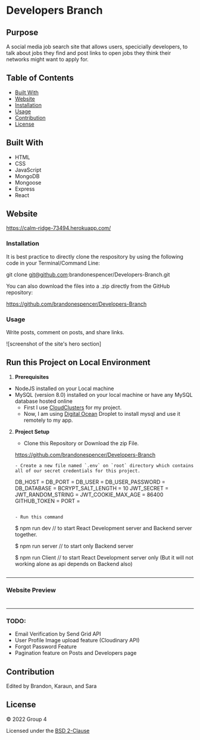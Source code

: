 # Developers Branch

## Purpose

A social media job search site that allows users, specicially developers, to talk about jobs they find and post links to open jobs they think their networks might want to apply for.

## Table of Contents
- [Built With](#built-with)
- [Website](#website)
- [Installation](#installation)
- [Usage](#usage)
- [Contribution](#contribution)
- [License](#license)

## Built With

* HTML
* CSS
* JavaScript
* MongoDB
* Mongoose
* Express
* React

## Website

https://calm-ridge-73494.herokuapp.com/

### Installation

It is best practice to directly clone the respository by using the following code in your Terminal/Command Line:

git clone git@github.com:brandonespencer/Developers-Branch.git

You can also download the files into a .zip directly from the GitHub repository: 

https://github.com/brandonespencer/Developers-Branch

### Usage

Write posts, comment on posts, and share links.

![screenshot of the site's hero section]






## Run this Project on Local Environment

1. **Prerequisites**

- NodeJS installed on your Local machine
- MySQL (version 8.0) installed on your local machine or have any MySQL database hosted online
  - First I use [CloudClusters](https://www.cloudclusters.io/) for my project.
  - Now, I am using [Digital Ocean](https://m.do.co/c/bf7c82c22af1) Droplet to install mysql and use it remotely to my app.

2. **Project Setup**

   - Clone this Repository or Download the zip File.

    https://github.com/brandonespencer/Developers-Branch

     ```
   - Create a new file named `.env` on `root` directory which contains all of our secret credentials for this project.

     ```
     DB_HOST = <Database Hostname>
     DB_PORT = <Database Port>
     DB_USER = <Database User>
     DB_USER_PASSWORD = <Database User Password>
     DB_DATABASE = <Database Name>
     BCRYPT_SALT_LENGTH = 10
     JWT_SECRET = <Your JWT Secret>
     JWT_RANDOM_STRING = <Any Random String>
     JWT_COOKIE_MAX_AGE = 86400
     GITHUB_TOKEN = <Personal Access Token for Github API>
     PORT = <Which port NodeJS server should listen on your local machine>
     ```

   - Run this command

     ```
     $ npm run dev  // to start React Development server and Backend server together.

     $ npm run server // to start only Backend server

     $ npm run Client // to start React Development server only (But it will not working alone as api depends on Backend also)
     ```

---

### Website Preview

#

---

### TODO:

- Email Verification by Send Grid API
- User Profile Image upload feature (Cloudinary API)
- Forgot Password Feature
- Pagination feature on Posts and Developers page


## Contribution
Edited by Brandon, Karaun, and Sara

## License

&copy; 2022 Group 4

Licensed under the [BSD 2-Clause](LICENSE.txt)

